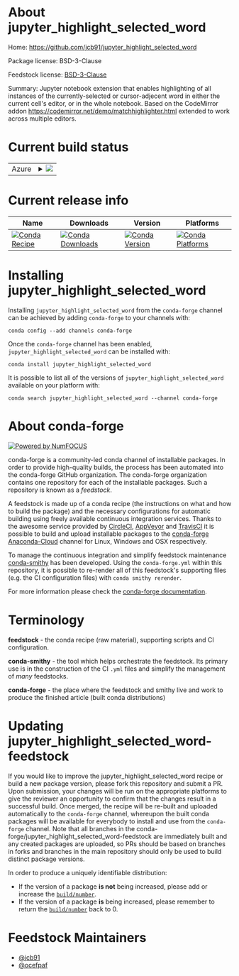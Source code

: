 About jupyter_highlight_selected_word
=====================================

Home: https://github.com/jcb91/jupyter_highlight_selected_word

Package license: BSD-3-Clause

Feedstock license: [BSD-3-Clause](https://github.com/conda-forge/jupyter_highlight_selected_word-feedstock/blob/master/LICENSE.txt)

Summary: Jupyter notebook extension that enables highlighting of all instances of
the currently-selected or cursor-adjecent word in either the current cell's
editor, or in the whole notebook.
Based on the  CodeMirror addon
https://codemirror.net/demo/matchhighlighter.html
extended to work across multiple editors.


Current build status
====================


<table>
    
  <tr>
    <td>Azure</td>
    <td>
      <details>
        <summary>
          <a href="https://dev.azure.com/conda-forge/feedstock-builds/_build/latest?definitionId=493&branchName=master">
            <img src="https://dev.azure.com/conda-forge/feedstock-builds/_apis/build/status/jupyter_highlight_selected_word-feedstock?branchName=master">
          </a>
        </summary>
        <table>
          <thead><tr><th>Variant</th><th>Status</th></tr></thead>
          <tbody><tr>
              <td>linux_64_python3.6.____cpython</td>
              <td>
                <a href="https://dev.azure.com/conda-forge/feedstock-builds/_build/latest?definitionId=493&branchName=master">
                  <img src="https://dev.azure.com/conda-forge/feedstock-builds/_apis/build/status/jupyter_highlight_selected_word-feedstock?branchName=master&jobName=linux&configuration=linux_64_python3.6.____cpython" alt="variant">
                </a>
              </td>
            </tr><tr>
              <td>linux_64_python3.7.____cpython</td>
              <td>
                <a href="https://dev.azure.com/conda-forge/feedstock-builds/_build/latest?definitionId=493&branchName=master">
                  <img src="https://dev.azure.com/conda-forge/feedstock-builds/_apis/build/status/jupyter_highlight_selected_word-feedstock?branchName=master&jobName=linux&configuration=linux_64_python3.7.____cpython" alt="variant">
                </a>
              </td>
            </tr><tr>
              <td>linux_64_python3.8.____cpython</td>
              <td>
                <a href="https://dev.azure.com/conda-forge/feedstock-builds/_build/latest?definitionId=493&branchName=master">
                  <img src="https://dev.azure.com/conda-forge/feedstock-builds/_apis/build/status/jupyter_highlight_selected_word-feedstock?branchName=master&jobName=linux&configuration=linux_64_python3.8.____cpython" alt="variant">
                </a>
              </td>
            </tr><tr>
              <td>linux_64_python3.9.____cpython</td>
              <td>
                <a href="https://dev.azure.com/conda-forge/feedstock-builds/_build/latest?definitionId=493&branchName=master">
                  <img src="https://dev.azure.com/conda-forge/feedstock-builds/_apis/build/status/jupyter_highlight_selected_word-feedstock?branchName=master&jobName=linux&configuration=linux_64_python3.9.____cpython" alt="variant">
                </a>
              </td>
            </tr><tr>
              <td>osx_64_python3.6.____cpython</td>
              <td>
                <a href="https://dev.azure.com/conda-forge/feedstock-builds/_build/latest?definitionId=493&branchName=master">
                  <img src="https://dev.azure.com/conda-forge/feedstock-builds/_apis/build/status/jupyter_highlight_selected_word-feedstock?branchName=master&jobName=osx&configuration=osx_64_python3.6.____cpython" alt="variant">
                </a>
              </td>
            </tr><tr>
              <td>osx_64_python3.7.____cpython</td>
              <td>
                <a href="https://dev.azure.com/conda-forge/feedstock-builds/_build/latest?definitionId=493&branchName=master">
                  <img src="https://dev.azure.com/conda-forge/feedstock-builds/_apis/build/status/jupyter_highlight_selected_word-feedstock?branchName=master&jobName=osx&configuration=osx_64_python3.7.____cpython" alt="variant">
                </a>
              </td>
            </tr><tr>
              <td>osx_64_python3.8.____cpython</td>
              <td>
                <a href="https://dev.azure.com/conda-forge/feedstock-builds/_build/latest?definitionId=493&branchName=master">
                  <img src="https://dev.azure.com/conda-forge/feedstock-builds/_apis/build/status/jupyter_highlight_selected_word-feedstock?branchName=master&jobName=osx&configuration=osx_64_python3.8.____cpython" alt="variant">
                </a>
              </td>
            </tr><tr>
              <td>osx_64_python3.9.____cpython</td>
              <td>
                <a href="https://dev.azure.com/conda-forge/feedstock-builds/_build/latest?definitionId=493&branchName=master">
                  <img src="https://dev.azure.com/conda-forge/feedstock-builds/_apis/build/status/jupyter_highlight_selected_word-feedstock?branchName=master&jobName=osx&configuration=osx_64_python3.9.____cpython" alt="variant">
                </a>
              </td>
            </tr><tr>
              <td>win_64_python3.6.____cpython</td>
              <td>
                <a href="https://dev.azure.com/conda-forge/feedstock-builds/_build/latest?definitionId=493&branchName=master">
                  <img src="https://dev.azure.com/conda-forge/feedstock-builds/_apis/build/status/jupyter_highlight_selected_word-feedstock?branchName=master&jobName=win&configuration=win_64_python3.6.____cpython" alt="variant">
                </a>
              </td>
            </tr><tr>
              <td>win_64_python3.7.____cpython</td>
              <td>
                <a href="https://dev.azure.com/conda-forge/feedstock-builds/_build/latest?definitionId=493&branchName=master">
                  <img src="https://dev.azure.com/conda-forge/feedstock-builds/_apis/build/status/jupyter_highlight_selected_word-feedstock?branchName=master&jobName=win&configuration=win_64_python3.7.____cpython" alt="variant">
                </a>
              </td>
            </tr><tr>
              <td>win_64_python3.8.____cpython</td>
              <td>
                <a href="https://dev.azure.com/conda-forge/feedstock-builds/_build/latest?definitionId=493&branchName=master">
                  <img src="https://dev.azure.com/conda-forge/feedstock-builds/_apis/build/status/jupyter_highlight_selected_word-feedstock?branchName=master&jobName=win&configuration=win_64_python3.8.____cpython" alt="variant">
                </a>
              </td>
            </tr><tr>
              <td>win_64_python3.9.____cpython</td>
              <td>
                <a href="https://dev.azure.com/conda-forge/feedstock-builds/_build/latest?definitionId=493&branchName=master">
                  <img src="https://dev.azure.com/conda-forge/feedstock-builds/_apis/build/status/jupyter_highlight_selected_word-feedstock?branchName=master&jobName=win&configuration=win_64_python3.9.____cpython" alt="variant">
                </a>
              </td>
            </tr>
          </tbody>
        </table>
      </details>
    </td>
  </tr>
</table>

Current release info
====================

| Name | Downloads | Version | Platforms |
| --- | --- | --- | --- |
| [![Conda Recipe](https://img.shields.io/badge/recipe-jupyter_highlight_selected_word-green.svg)](https://anaconda.org/conda-forge/jupyter_highlight_selected_word) | [![Conda Downloads](https://img.shields.io/conda/dn/conda-forge/jupyter_highlight_selected_word.svg)](https://anaconda.org/conda-forge/jupyter_highlight_selected_word) | [![Conda Version](https://img.shields.io/conda/vn/conda-forge/jupyter_highlight_selected_word.svg)](https://anaconda.org/conda-forge/jupyter_highlight_selected_word) | [![Conda Platforms](https://img.shields.io/conda/pn/conda-forge/jupyter_highlight_selected_word.svg)](https://anaconda.org/conda-forge/jupyter_highlight_selected_word) |

Installing jupyter_highlight_selected_word
==========================================

Installing `jupyter_highlight_selected_word` from the `conda-forge` channel can be achieved by adding `conda-forge` to your channels with:

```
conda config --add channels conda-forge
```

Once the `conda-forge` channel has been enabled, `jupyter_highlight_selected_word` can be installed with:

```
conda install jupyter_highlight_selected_word
```

It is possible to list all of the versions of `jupyter_highlight_selected_word` available on your platform with:

```
conda search jupyter_highlight_selected_word --channel conda-forge
```


About conda-forge
=================

[![Powered by NumFOCUS](https://img.shields.io/badge/powered%20by-NumFOCUS-orange.svg?style=flat&colorA=E1523D&colorB=007D8A)](http://numfocus.org)

conda-forge is a community-led conda channel of installable packages.
In order to provide high-quality builds, the process has been automated into the
conda-forge GitHub organization. The conda-forge organization contains one repository
for each of the installable packages. Such a repository is known as a *feedstock*.

A feedstock is made up of a conda recipe (the instructions on what and how to build
the package) and the necessary configurations for automatic building using freely
available continuous integration services. Thanks to the awesome service provided by
[CircleCI](https://circleci.com/), [AppVeyor](https://www.appveyor.com/)
and [TravisCI](https://travis-ci.com/) it is possible to build and upload installable
packages to the [conda-forge](https://anaconda.org/conda-forge)
[Anaconda-Cloud](https://anaconda.org/) channel for Linux, Windows and OSX respectively.

To manage the continuous integration and simplify feedstock maintenance
[conda-smithy](https://github.com/conda-forge/conda-smithy) has been developed.
Using the ``conda-forge.yml`` within this repository, it is possible to re-render all of
this feedstock's supporting files (e.g. the CI configuration files) with ``conda smithy rerender``.

For more information please check the [conda-forge documentation](https://conda-forge.org/docs/).

Terminology
===========

**feedstock** - the conda recipe (raw material), supporting scripts and CI configuration.

**conda-smithy** - the tool which helps orchestrate the feedstock.
                   Its primary use is in the construction of the CI ``.yml`` files
                   and simplify the management of *many* feedstocks.

**conda-forge** - the place where the feedstock and smithy live and work to
                  produce the finished article (built conda distributions)


Updating jupyter_highlight_selected_word-feedstock
==================================================

If you would like to improve the jupyter_highlight_selected_word recipe or build a new
package version, please fork this repository and submit a PR. Upon submission,
your changes will be run on the appropriate platforms to give the reviewer an
opportunity to confirm that the changes result in a successful build. Once
merged, the recipe will be re-built and uploaded automatically to the
`conda-forge` channel, whereupon the built conda packages will be available for
everybody to install and use from the `conda-forge` channel.
Note that all branches in the conda-forge/jupyter_highlight_selected_word-feedstock are
immediately built and any created packages are uploaded, so PRs should be based
on branches in forks and branches in the main repository should only be used to
build distinct package versions.

In order to produce a uniquely identifiable distribution:
 * If the version of a package **is not** being increased, please add or increase
   the [``build/number``](https://conda.io/docs/user-guide/tasks/build-packages/define-metadata.html#build-number-and-string).
 * If the version of a package **is** being increased, please remember to return
   the [``build/number``](https://conda.io/docs/user-guide/tasks/build-packages/define-metadata.html#build-number-and-string)
   back to 0.

Feedstock Maintainers
=====================

* [@jcb91](https://github.com/jcb91/)
* [@ocefpaf](https://github.com/ocefpaf/)

